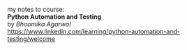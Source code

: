 my notes to course:  
**Python Automation and Testing**  
by *Bhoomika Agarwal*  
https://www.linkedin.com/learning/python-automation-and-testing/welcome 